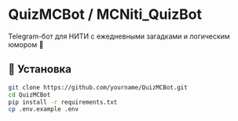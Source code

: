 # QuizMCBot / MCNiti_QuizBot

Telegram-бот для НИТИ с ежедневными загадками и логическим юмором 🧠

## 🔧 Установка

```bash
git clone https://github.com/yourname/QuizMCBot.git
cd QuizMCBot
pip install -r requirements.txt
cp .env.example .env
